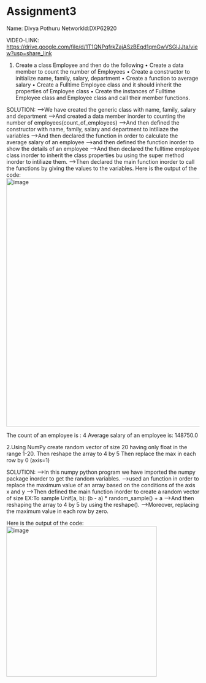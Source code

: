 # Assignment3
Name: Divya Pothuru
NetworkId:DXP62920

VIDEO-LINK:  https://drive.google.com/file/d/1T1QNPqfrkZajASzBEqd1qmGwVSGlJJta/view?usp=share_link

1. Create a class Employee and then do the following
• Create a data member to count the number of Employees
• Create a constructor to initialize name, family, salary, department
• Create a function to average salary
• Create a Fulltime Employee class and it should inherit the properties of Employee class
• Create the instances of Fulltime Employee class and Employee class and call their member functions.

SOLUTION:
-->We have created the generic class with name, family, salary and department
-->And created a data member inorder to counting the number of employees(count_of_employees)
-->And then defined the constructor with name, family, salary and department to intiliaze the variables
-->And then declared the function in order to calculate the average salary of an employee
-->and then defined the function inorder to show the details of an employee
-->And then declared the fulltime employee class inorder to inherit the class properties bu using the super method inorder to intiliaze them.
-->Then declared the main function inorder to call the functions by giving the values to the variables.
Here is the output of the code:
<img width="648" alt="image" src="https://user-images.githubusercontent.com/122486644/214762424-195affce-623e-4a83-bd27-cac7dcd17e7a.png">


The count of an employee is             : 4
Average salary of an employee is: 148750.0


2.Using NumPy create random vector of size 20 having only float in the range 1-20.
Then reshape the array to 4 by 5
Then replace the max in each row by 0 (axis=1)

SOLUTION:
-->In this numpy python program we have imported the numpy package inorder to get the random variables.
-->used an function in order to replace the maximum value of an array based on the conditions of the axis x and y
-->Then defined the main function inorder to create a random vector of size 
   EX:To sample Unif[a, b): (b - a) * random_sample() + a
-->And then reshaping the array to 4 by 5 by using the reshape().
-->Moreover, replacing the maximum value in each row by zero.

Here is the output of the code:
<img width="392" alt="image" src="https://user-images.githubusercontent.com/122486644/214763999-4e1148fb-5dbf-40f5-a85c-e268d3f83132.png">




